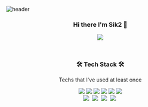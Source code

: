 ![header](https://capsule-render.vercel.app/api?type=soft&color=auto&height=150&section=header&text=Sik2'GitHub&fontSize=70&animation=twinkling)

<h3 align='center'>Hi there I'm Sik2 👋</h3>

<p align='center'>
  <a href="https://github.com/anuraghazra/github-readme-stats">
    <img src="https://github-readme-stats.vercel.app/api?username=devpang20&bg_color=30,e96443,904e95&title_color=fff&text_color=fff"/>
  </a>
</p>
<br>
<h3 align="center">🛠 Tech Stack 🛠</h3>

<p align="center"> Techs that I've used at least once </p>

<p align="center">
  <img src="https://img.shields.io/badge/HTML5-E34F26?style=flat-square&logo=HTML5&logoColor=white"/>
  <img src="https://img.shields.io/badge/CSS3-1572B6?style=flat-square&logo=CSS3&logoColor=white"/>
  <img src="https://img.shields.io/badge/JavaScript-F7DF1E?style=flat-square&logo=JavaScript&logoColor=white"/>
  <img src="https://img.shields.io/badge/React.js-1572B6?style=flat-square&logo=React&logoColor=white"/>
  <img src="https://img.shields.io/badge/React Router-CA4245?style=flat-square&logo=React-Router&logoColor=white"/>
  <img src="https://img.shields.io/badge/Vue.js-4FC08D?style=flat-square&logo=Vue.js&logoColor=white"/>
  <br>
  <img src="https://img.shields.io/badge/PHP-777BB4?style=flat-square&logo=PHP&logoColor=white"/></a>&nbsp
  <img src="https://img.shields.io/badge/Laravel-FF2D20?style=flat-square&logo=Laravel&logoColor=white"/></a>&nbsp
  <img src="https://img.shields.io/badge/Codeigniter-EF4223?style=flat-square&logo=Codeigniter&logoColor=white"/></a>&nbsp
  <img src="https://img.shields.io/badge/Mysql-007396?style=flat-square&logo=MySql&logoColor=white"/></a>&nbsp
</p>

<br>
